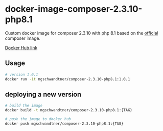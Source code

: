 # docker-image-composer-2.3.10-php8.1

Custom docker image for composer 2.3.10 with php 8.1 based on the [official](https://github.com/composer/docker) composer image.

[Docker Hub link](https://hub.docker.com/r/mgschwandtner/composer-2.3.10-php8.1)

## Usage

```sh
# version 1.0.1
docker run -it mgschwandtner/composer-2.3.10-php8.1:1.0.1
```

## deploying a new version

```sh
# build the image
docker build -t mgschwandtner/composer-2.3.10-php8.1:{TAG}

# push the image to docker hub
docker push mgschwandtner/composer-2.3.10-php8.1:{TAG}
```